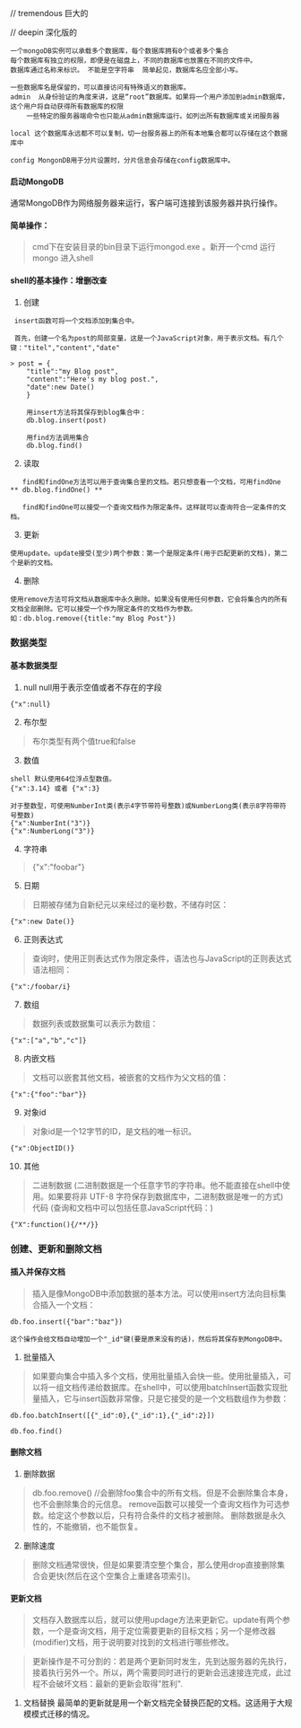  // tremendous   巨大的


 // deepin       深化版的
```
一个mongoDB实例可以承载多个数据库，每个数据库拥有0个或者多个集合
每个数据库有独立的权限，即便是在磁盘上，不同的数据库也放置在不同的文件中。
数据库通过名称来标识。 不能是空字符串  简单起见，数据库名应全部小写。

一些数据库名是保留的，可以直接访问有特殊语义的数据库。
admin  从身份验证的角度来讲，这是“root”数据库。如果将一个用户添加到admin数据库，这个用户将自动获得所有数据库的权限
	一些特定的服务器端命令也只能从admin数据库运行。如列出所有数据库或关闭服务器

local 这个数据库永远都不可以复制，切一台服务器上的所有本地集合都可以存储在这个数据库中

config MongonDB用于分片设置时，分片信息会存储在config数据库中。  
```

#### 启动MongoDB

通常MongoDB作为网络服务器来运行，客户端可连接到该服务器并执行操作。

#### 简单操作：

> cmd下在安装目录的bin目录下运行mongod.exe 。新开一个cmd 运行mongo 进入shell

#### shell的基本操作：增删改查

1. 创建
```
 insert函数可将一个文档添加到集合中。

 首先，创建一个名为post的局部变量，这是一个JavaScript对象，用于表示文档。有几个键："titel","content","date"

> post = {
	"title":"my Blog post",
	"content":"Here's my blog post.",
	"date":new Date()
	}
	
	用insert方法将其保存到blog集合中：
	db.blog.insert(post)

	用find方法调用集合
	db.blog.find()

 ```

 2. 读取

 ```
	find和findOne方法可以用于查询集合里的文档。若只想查看一个文档，可用findOne  ** db.blog.findOne() **

	find和findOne可以接受一个查询文档作为限定条件。这样就可以查询符合一定条件的文档。

```

3. 更新

```
使用update。update接受(至少)两个参数：第一个是限定条件(用于匹配更新的文档)，第二个是新的文档。
```

4. 删除

```
使用remove方法可将文档从数据库中永久删除。如果没有使用任何参数，它会将集合内的所有文档全部删除。它可以接受一个作为限定条件的文档作为参数。
如：db.blog.remove({title:"my Blog Post"})
```

### 数据类型

#### 基本数据类型
1. null  null用于表示空值或者不存在的字段
```
{"x":null}
```
2. 布尔型

> 布尔类型有两个值true和false

3. 数值
```
shell 默认使用64位浮点型数值。
{"x":3.14} 或者 {"x":3} 

对于整数型，可使用NumberInt类(表示4字节带符号整数)或NumberLong类(表示8字符带符号整数)
{"x":NumberInt("3")}
{"x":NumberLong("3")}

```

4. 字符串

> {"x":"foobar"}

5. 日期

> 日期被存储为自新纪元以来经过的毫秒数，不储存时区：
```
{"x":new Date()}
```

6. 正则表达式
> 查询时，使用正则表达式作为限定条件，语法也与JavaScript的正则表达式语法相同：

```
{"x":/foobar/i}
```

7. 数组
> 数据列表或数据集可以表示为数组：

```
{"x":["a","b","c"]}
```

8. 内嵌文档
> 文档可以嵌套其他文档，被嵌套的文档作为父文档的值：
```
{"x":{"foo":"bar"}}
```

9. 对象id
> 对象id是一个12字节的ID，是文档的唯一标识。
```
{"x":ObjectID()}
```

10. 其他

> 二进制数据 (二进制数据是一个任意字节的字符串。他不能直接在shell中使用。如果要将非 UTF-8 字符保存到数据库中，二进制数据是唯一的方式)
> 代码 (查询和文档中可以包括任意JavaScript代码：)
```
{"X":function(){/**/}}
```

### 创建、更新和删除文档

#### 插入并保存文档
> 插入是像MongoDB中添加数据的基本方法。可以使用insert方法向目标集合插入一个文档：
```
db.foo.insert({"bar":"baz"})

这个操作会给文档自动增加一个"_id"键(要是原来没有的话)，然后将其保存到MongoDB中。
```

1. 批量插入
> 如果要向集合中插入多个文档，使用批量插入会快一些。使用批量插入，可以将一组文档传递给数据库。在shell中，可以使用batchInsert函数实现批量插入，它与insert函数非常像，只是它接受的是一个文档数组作为参数：
```
db.foo.batchInsert([{"_id":0},{"_id":1},{"_id":2}])

db.foo.find()
```

#### 删除文档
1. 删除数据 
> db.foo.remove() //会删除foo集合中的所有文档。但是不会删除集合本身，也不会删除集合的元信息。
> remove函数可以接受一个查询文档作为可选参数。给定这个参数以后，只有符合条件的文档才被删除。
> 删除数据是永久性的，不能撤销，也不能恢复。

2. 删除速度
> 删除文档通常很快，但是如果要清空整个集合，那么使用drop直接删除集合会更快(然后在这个空集合上重建各项索引)。

#### 更新文档
> 文档存入数据库以后，就可以使用updage方法来更新它。update有两个参数，一个是查询文档，用于定位需要更新的目标文档；另一个是修改器(modifier)文档，用于说明要对找到的文档进行哪些修改。

> 更新操作是不可分割的：若是两个更新同时发生，先到达服务器的先执行，接着执行另外一个。所以，两个需要同时进行的更新会迅速接连完成，此过程不会破坏文档：最新的更新会取得"胜利".

1. 文档替换
最简单的更新就是用一个新文档完全替换匹配的文档。这适用于大规模模式迁移的情况。